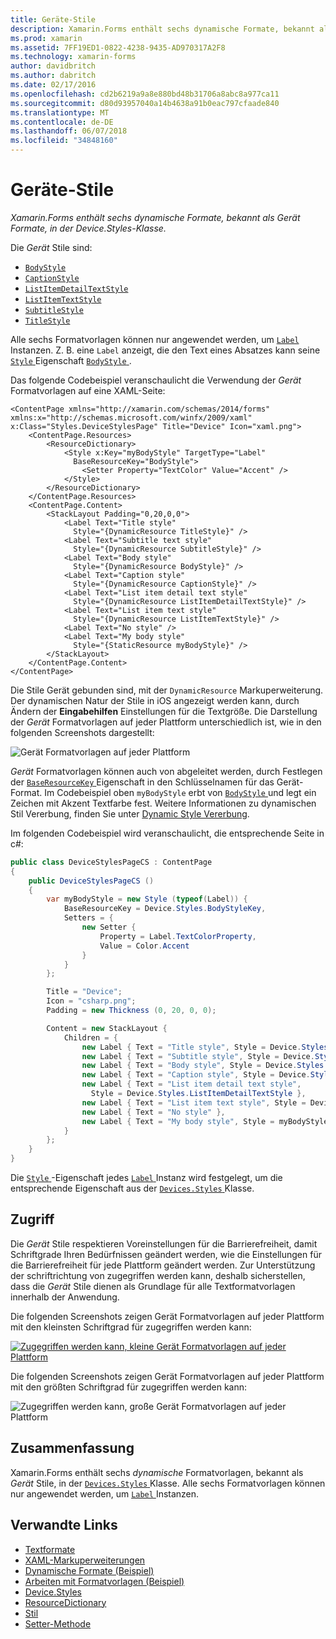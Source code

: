 ```yaml
---
title: Geräte-Stile
description: Xamarin.Forms enthält sechs dynamische Formate, bekannt als Gerät Formate, in der Device.Styles-Klasse.
ms.prod: xamarin
ms.assetid: 7FF19ED1-0822-4238-9435-AD970317A2F8
ms.technology: xamarin-forms
author: davidbritch
ms.author: dabritch
ms.date: 02/17/2016
ms.openlocfilehash: cd2b6219a9a8e880bd48b31706a8abc8a977ca11
ms.sourcegitcommit: d80d93957040a14b4638a91b0eac797cfaade840
ms.translationtype: MT
ms.contentlocale: de-DE
ms.lasthandoff: 06/07/2018
ms.locfileid: "34848160"
---
```

# <a name="device-styles"></a>Geräte-Stile

_Xamarin.Forms enthält sechs dynamische Formate, bekannt als Gerät Formate, in der Device.Styles-Klasse._

Die *Gerät* Stile sind:

- [`BodyStyle`](https://developer.xamarin.com/api/field/Xamarin.Forms.Device+Styles.BodyStyle/)
- [`CaptionStyle`](https://developer.xamarin.com/api/field/Xamarin.Forms.Device+Styles.CaptionStyle/)
- [`ListItemDetailTextStyle`](https://developer.xamarin.com/api/field/Xamarin.Forms.Device+Styles.ListItemDetailTextStyle/)
- [`ListItemTextStyle`](https://developer.xamarin.com/api/field/Xamarin.Forms.Device+Styles.ListItemTextStyle/)
- [`SubtitleStyle`](https://developer.xamarin.com/api/field/Xamarin.Forms.Device+Styles.SubtitleStyle/)
- [`TitleStyle`](https://developer.xamarin.com/api/field/Xamarin.Forms.Device+Styles.TitleStyle/)

Alle sechs Formatvorlagen können nur angewendet werden, um [ `Label` ](https://developer.xamarin.com/api/type/Xamarin.Forms.Label/) Instanzen. Z. B. eine `Label` anzeigt, die den Text eines Absatzes kann seine [ `Style` ](https://developer.xamarin.com/api/property/Xamarin.Forms.VisualElement.Style/) Eigenschaft [ `BodyStyle` ](https://developer.xamarin.com/api/field/Xamarin.Forms.Device+Styles.BodyStyle/).

Das folgende Codebeispiel veranschaulicht die Verwendung der *Gerät* Formatvorlagen auf eine XAML-Seite:

```xaml
<ContentPage xmlns="http://xamarin.com/schemas/2014/forms" xmlns:x="http://schemas.microsoft.com/winfx/2009/xaml" x:Class="Styles.DeviceStylesPage" Title="Device" Icon="xaml.png">
    <ContentPage.Resources>
        <ResourceDictionary>
            <Style x:Key="myBodyStyle" TargetType="Label"
              BaseResourceKey="BodyStyle">
                <Setter Property="TextColor" Value="Accent" />
            </Style>
        </ResourceDictionary>
    </ContentPage.Resources>
    <ContentPage.Content>
        <StackLayout Padding="0,20,0,0">
            <Label Text="Title style"
              Style="{DynamicResource TitleStyle}" />
            <Label Text="Subtitle text style"
              Style="{DynamicResource SubtitleStyle}" />
            <Label Text="Body style"
              Style="{DynamicResource BodyStyle}" />
            <Label Text="Caption style"
              Style="{DynamicResource CaptionStyle}" />
            <Label Text="List item detail text style"
              Style="{DynamicResource ListItemDetailTextStyle}" />
            <Label Text="List item text style"
              Style="{DynamicResource ListItemTextStyle}" />
            <Label Text="No style" />
            <Label Text="My body style"
              Style="{StaticResource myBodyStyle}" />
        </StackLayout>
    </ContentPage.Content>
</ContentPage>
```

Die Stile Gerät gebunden sind, mit der `DynamicResource` Markuperweiterung. Der dynamischen Natur der Stile in iOS angezeigt werden kann, durch Ändern der **Eingabehilfen** Einstellungen für die Textgröße. Die Darstellung der *Gerät* Formatvorlagen auf jeder Plattform unterschiedlich ist, wie in den folgenden Screenshots dargestellt:

![](device-images/device-styles.png "Gerät Formatvorlagen auf jeder Plattform")

*Gerät* Formatvorlagen können auch von abgeleitet werden, durch Festlegen der [ `BaseResourceKey` ](https://developer.xamarin.com/api/property/Xamarin.Forms.Style.BaseResourceKey/) Eigenschaft in den Schlüsselnamen für das Gerät-Format. Im Codebeispiel oben `myBodyStyle` erbt von [ `BodyStyle` ](https://developer.xamarin.com/api/field/Xamarin.Forms.Device+Styles.BodyStyle/) und legt ein Zeichen mit Akzent Textfarbe fest. Weitere Informationen zu dynamischen Stil Vererbung, finden Sie unter [Dynamic Style Vererbung](~/xamarin-forms/user-interface/styles/xaml/dynamic.md#dynamic-style-inheritance).

Im folgenden Codebeispiel wird veranschaulicht, die entsprechende Seite in c#:

```csharp
public class DeviceStylesPageCS : ContentPage
{
    public DeviceStylesPageCS ()
    {
        var myBodyStyle = new Style (typeof(Label)) {
            BaseResourceKey = Device.Styles.BodyStyleKey,
            Setters = {
                new Setter {
                    Property = Label.TextColorProperty,
                    Value = Color.Accent
                }
            }
        };

        Title = "Device";
        Icon = "csharp.png";
        Padding = new Thickness (0, 20, 0, 0);

        Content = new StackLayout {
            Children = {
                new Label { Text = "Title style", Style = Device.Styles.TitleStyle },
                new Label { Text = "Subtitle style", Style = Device.Styles.SubtitleStyle },
                new Label { Text = "Body style", Style = Device.Styles.BodyStyle },
                new Label { Text = "Caption style", Style = Device.Styles.CaptionStyle },
                new Label { Text = "List item detail text style",
                  Style = Device.Styles.ListItemDetailTextStyle },
                new Label { Text = "List item text style", Style = Device.Styles.ListItemTextStyle },
                new Label { Text = "No style" },
                new Label { Text = "My body style", Style = myBodyStyle }
            }
        };
    }
}
```

Die [ `Style` ](https://developer.xamarin.com/api/property/Xamarin.Forms.VisualElement.Style/) -Eigenschaft jedes [ `Label` ](https://developer.xamarin.com/api/type/Xamarin.Forms.Label/) Instanz wird festgelegt, um die entsprechende Eigenschaft aus der [ `Devices.Styles` ](https://developer.xamarin.com/api/type/Xamarin.Forms.Device+Styles/) Klasse.

## <a name="accessibility"></a>Zugriff

Die *Gerät* Stile respektieren Voreinstellungen für die Barrierefreiheit, damit Schriftgrade Ihren Bedürfnissen geändert werden, wie die Einstellungen für die Barrierefreiheit für jede Plattform geändert werden. Zur Unterstützung der schriftrichtung von zugegriffen werden kann, deshalb sicherstellen, dass die *Gerät* Stile dienen als Grundlage für alle Textformatvorlagen innerhalb der Anwendung.

Die folgenden Screenshots zeigen Gerät Formatvorlagen auf jeder Plattform mit den kleinsten Schriftgrad für zugegriffen werden kann:

[![](device-images/minimum-size.png "Zugegriffen werden kann, kleine Gerät Formatvorlagen auf jeder Plattform")](device-images/minimum-size-large.png#lightbox "zugegriffen werden kann, kleine Gerät Formatvorlagen auf jeder Plattform")

Die folgenden Screenshots zeigen Gerät Formatvorlagen auf jeder Plattform mit den größten Schriftgrad für zugegriffen werden kann:

![](device-images/maximum-size.png "Zugegriffen werden kann, große Gerät Formatvorlagen auf jeder Plattform")

## <a name="summary"></a>Zusammenfassung

Xamarin.Forms enthält sechs *dynamische* Formatvorlagen, bekannt als *Gerät* Stile, in der [ `Devices.Styles` ](https://developer.xamarin.com/api/type/Xamarin.Forms.Device+Styles/) Klasse. Alle sechs Formatvorlagen können nur angewendet werden, um [ `Label` ](https://developer.xamarin.com/api/type/Xamarin.Forms.Label/) Instanzen.


## <a name="related-links"></a>Verwandte Links

- [Textformate](~/xamarin-forms/user-interface/text/styles.md)
- [XAML-Markuperweiterungen](~/xamarin-forms/xaml/xaml-basics/xaml-markup-extensions.md)
- [Dynamische Formate (Beispiel)](https://developer.xamarin.com/samples/xamarin-forms/UserInterface/Styles/DynamicStyles/)
- [Arbeiten mit Formatvorlagen (Beispiel)](https://developer.xamarin.com/samples/xamarin-forms/WorkingWithStyles/)
- [Device.Styles](https://developer.xamarin.com/api/type/Xamarin.Forms.Device+Styles/)
- [ResourceDictionary](https://developer.xamarin.com/api/type/Xamarin.Forms.ResourceDictionary/)
- [Stil](https://developer.xamarin.com/api/type/Xamarin.Forms.Style/)
- [Setter-Methode](https://developer.xamarin.com/api/type/Xamarin.Forms.Setter/)
